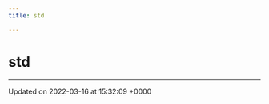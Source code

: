 ```yaml
---
title: std

---
```


# std








-------------------------------

Updated on 2022-03-16 at 15:32:09 +0000